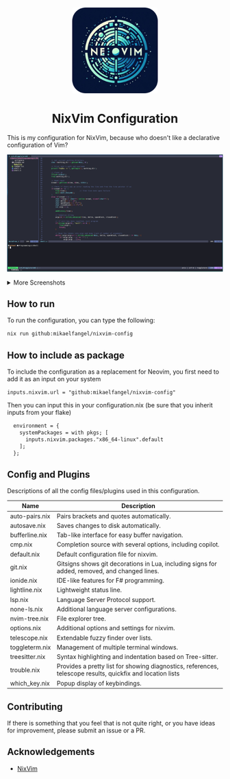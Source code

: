 <p align="center">
  <img src="/images/logo.png" width="200" />
</p>

<h1 align="center">NixVim Configuration</h1>
This is my configuration for NixVim, because who doesn't like a declarative configuration of Vim?

![Screenshot of configuration](/images/demo.png)
<details>
<summary>More Screenshots</summary>

![Screenshot of configuration](/images/copilot.png)
![Screenshot of configuration](/images/trouble.png)
</details>

## How to run

To run the configuration, you can type the following:

```bash
nix run github:mikaelfangel/nixvim-config
```

## How to include as package

To include the configuration as a replacement for Neovim, you first need to add it as an input on your system
```
inputs.nixvim.url = "github:mikaelfangel/nixvim-config"
```

Then you can input this in your configuration.nix (be sure that you inherit inputs from your flake)
```
  environment = {
    systemPackages = with pkgs; [
      inputs.nixvim.packages."x86_64-linux".default
    ];
  };
```

## Config and Plugins

Descriptions of all the config files/plugins used in this configuration.

| Name | Description |
| --- | --- |
| auto-pairs.nix | Pairs brackets and quotes automatically. |
| autosave.nix | Saves changes to disk automatically. |
| bufferline.nix | Tab-like interface for easy buffer navigation. |
| cmp.nix | Completion source with several options, including copilot. |
| default.nix | Default configuration file for nixvim. |
| git.nix | Gitsigns shows git decorations in Lua, including signs for added, removed, and changed lines. |
| ionide.nix | IDE-like features for F# programming. |
| lightline.nix | Lightweight status line. |
| lsp.nix | Language Server Protocol support. |
| none-ls.nix | Additional language server configurations. |
| nvim-tree.nix | File explorer tree. |
| options.nix | Additional options and settings for nixvim. |
| telescope.nix | Extendable fuzzy finder over lists. |
| toggleterm.nix | Management of multiple terminal windows. |
| treesitter.nix | Syntax highlighting and indentation based on Tree-sitter. |
| trouble.nix | Provides a pretty list for showing diagnostics, references, telescope results, quickfix and location lists | 
| which_key.nix | Popup display of keybindings. |

## Contributing

If there is something that you feel that is not quite right, or you have ideas for improvement, please submit an issue or a PR.

## Acknowledgements
 * [NixVim](https://github.com/nix-community/nixvim)
